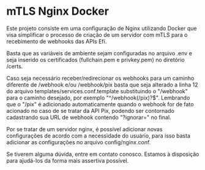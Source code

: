 # mTLS Nginx Docker

Este projeto consiste em uma configuração de Nginx utilizando Docker que visa simplificar o processo de criação de um servidor com mTLS para o recebimento de webhooks das APIs Efí.

Basta que as variáveis de ambiente sejam configuradas no arquivo .env e seja inserido os certificados (fullchain.pem e privkey.pem) no diretório /certs.

Caso seja necessário receber/redirecionar os webhooks para um caminho diferente de /webhook e/ou /webhook/pix basta que seja alterado a linha 12 do arquivo templates/services.conf.template substituindo o "/webhook" para o caminho desejado, por exemplo "^/webhook(/pix)?$". 
Lembrando que o "/pix" é adicionado automaticamente quando o webhook for de fato acionado no caso de se tratar da API Pix, podendo ser contornado cadastrando sua URL de webhook contendo "?ignorar=" no final.

Por se tratar de um servidor nginx, é possível adicionar novas configurações de acordo com a necessidade do usuário, para isso basta adicionar as configurações no arquivo config/nginx.conf.

Se tiverem alguma dúvida, entre em contato conosco. Estamos à disposição para ajudá-los da forma mais assertiva possível.